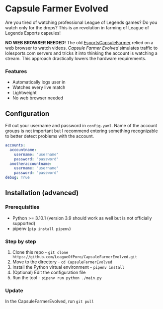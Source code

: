 # Capsule Farmer Evolved

Are you tired of watching professional League of Legends games? Do you watch only for the drops? This is an revolution in farming of League of Legends Esports capsules!

**NO WEB BROWSER NEEDED!** The old [EsportsCapsuleFarmer](https://github.com/LeagueOfPoro/EsportsCapsuleFarmer) relied on a web browser to watch videos. *Capsule Farmer Evolved* simulates traffic to lolesports.com servers and tricks it into thinking the account is watching a stream. This approach drastically lowers the hardware requirements.

### Features
- Automatically logs user in
- Watches every live match
- Lightweight
- No web browser needed

## Configuration
Fill out your username and password in `config.yaml`. Name of the account groups is not important but I recommend entering something recognizable to better detect problems with the account. 
```yaml
accounts:
  accountname:
    username: "username"
    password: "password"
  anotheraccountname:
    username: "username"
    password: "password"
debug: True
```

## Installation (advanced)

### Prerequisities
- Python >= 3.10.1 (version 3.9 should work as well but is not officially supported)
- pipenv (`pip install pipenv`)

### Step by step
1. Clone this repo - `git clone https://github.com/LeagueOfPoro/CapsuleFarmerEvolved.git`
2. Move to the directory -  `cd CapsuleFarmerEvolved`
3. Install the Python virtual environment - `pipenv install`
4. (Optional) Edit the configuration file
5. Run the tool - `pipenv run python ./main.py`

### Update
In the CapsuleFarmerEvolved, run `git pull`

